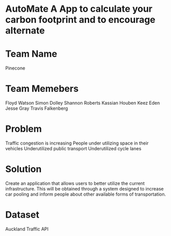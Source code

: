 # AutoMate A App to calculate your carbon footprint and to encourage alternate

# Team Name

Pinecone

# Team Memebers

Floyd Watson
Simon Dolley
Shannon Roberts
Kassian Houben
Keez Eden
Jesse Gray
Travis Falkenberg

# Problem
Traffic congestion is increasing
People under utilizing space in their vehicles
Underutilized public transport
Underutilized cycle lanes


# Solution
Create an application that allows users to better utilize the current infrastructure. 
This will be obtained through a system designed to increase car pooling and inform people about other available forms of transportation.



# Dataset

Auckland Traffic API



